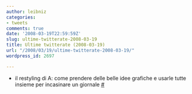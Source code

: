 ```yaml
---
author: leibniz
categories:
- tweets
comments: true
date: '2008-03-19T22:59:59Z'
slug: ultime-twitterate-2008-03-19
title: Ultime twitterate (2008-03-19)
url: "/2008/03/19/ultime-twitterate-2008-03-19/"
wordpress_id: 2697

---
```

* il restyling di A: come prendere delle belle idee grafiche e usarle tutte insieme per incasinare un giornale [#](https://twitter.com/leibniz/statuses/773817280)


